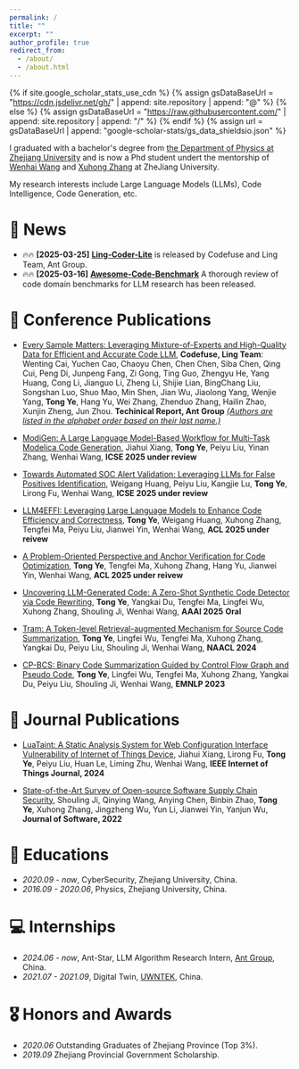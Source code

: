 ```yaml
---
permalink: /
title: ""
excerpt: ""
author_profile: true
redirect_from: 
  - /about/
  - /about.html
---
```


{% if site.google_scholar_stats_use_cdn %}
{% assign gsDataBaseUrl = "https://cdn.jsdelivr.net/gh/" | append: site.repository | append: "@" %}
{% else %}
{% assign gsDataBaseUrl = "https://raw.githubusercontent.com/" | append: site.repository | append: "/" %}
{% endif %}
{% assign url = gsDataBaseUrl | append: "google-scholar-stats/gs_data_shieldsio.json" %}

<span class='anchor' id='about-me'></span>

I graduated with a bachelor's degree from [the Department of Physics at Zhejiang University](http://physics.zju.edu.cn) and is now a Phd student undert the mentorship of [Wenhai Wang](https://person.zju.edu.cn/wangweihai) and [Xuhong Zhang](https://person.zju.edu.cn/zhangxuhong) at ZheJiang University.  

My research interests include Large Language Models (LLMs), Code Intelligence, Code Generation, etc.

<!-- My research interest includes neural machine translation and computer vision. I have published more than 100 papers at the top international AI conferences with total <a href='https://scholar.google.com/citations?user=DhtAFkwAAAAJ'>google scholar citations <strong><span id='total_cit'>260000+</span></strong></a> (You can also use google scholar badge <a href='https://scholar.google.com/citations?user=DhtAFkwAAAAJ'><img src="https://img.shields.io/endpoint?url={{ url | url_encode }}&logo=Google%20Scholar&labelColor=f6f6f6&color=9cf&style=flat&label=citations"></a>). -->


<!-- # 🔥 News
- *2022.02*: &nbsp;🎉🎉 Lorem ipsum dolor sit amet, consectetur adipiscing elit. Vivamus ornare aliquet ipsum, ac tempus justo dapibus sit amet. 
- *2022.02*: &nbsp;🎉🎉 Lorem ipsum dolor sit amet, consectetur adipiscing elit. Vivamus ornare aliquet ipsum, ac tempus justo dapibus sit amet.  -->

# 🚀 News
- 🔥🔥 **[2025-03-25]** [**Ling-Coder-Lite**](https://arxiv.org/abs/2503.17793) is released by Codefuse and Ling Team, Ant Group.
- 🔥🔥 **[2025-03-16]** [**Awesome-Code-Benchmark**](https://github.com/tongye98/Awesome-Code-Benchmark) A thorough review of code domain benchmarks for LLM research has been released.


# 📝 Conference Publications 

<!-- <div class='paper-box'><div class='paper-box-image'><div><div class="badge">CVPR 2016</div><img src='images/500x300.png' alt="sym" width="100%"></div></div>
<div class='paper-box-text' markdown="1">

[Deep Residual Learning for Image Recognition](https://openaccess.thecvf.com/content_cvpr_2016/papers/He_Deep_Residual_Learning_CVPR_2016_paper.pdf)

**Kaiming He**, Xiangyu Zhang, Shaoqing Ren, Jian Sun

[**Project**](https://scholar.google.com/citations?view_op=view_citation&hl=zh-CN&user=DhtAFkwAAAAJ&citation_for_view=DhtAFkwAAAAJ:ALROH1vI_8AC) <strong><span class='show_paper_citations' data='DhtAFkwAAAAJ:ALROH1vI_8AC'></span></strong>
- Lorem ipsum dolor sit amet, consectetur adipiscing elit. Vivamus ornare aliquet ipsum, ac tempus justo dapibus sit amet. 
</div>
</div> -->

- [Every Sample Matters: Leveraging Mixture-of-Experts and High-Quality Data for Efficient and Accurate Code LLM](https://arxiv.org/abs/2503.17793), **Codefuse, Ling Team**: Wenting Cai, Yuchen Cao, Chaoyu Chen, Chen Chen, Siba Chen, Qing Cui, Peng Di, Junpeng Fang, Zi Gong, Ting Guo, Zhengyu He, Yang Huang, Cong Li, Jianguo Li, Zheng Li, Shijie Lian, BingChang Liu, Songshan Luo, Shuo Mao, Min Shen, Jian Wu, Jiaolong Yang, Wenjie Yang, **Tong Ye**, Hang Yu, Wei Zhang, Zhenduo Zhang, Hailin Zhao, Xunjin Zheng, Jun Zhou. **Techinical Report, Ant Group**  *<u>(Authors are listed in the alphabet order based on their last name.)</u>*

- [ModiGen: A Large Language Model-Based Workflow for Multi-Task  Modelica Code Generation](), Jiahui Xiang, **Tong Ye**, Peiyu Liu, Yinan Zhang, Wenhai Wang, **ICSE 2025 under review**

- [Towards Automated SOC Alert Validation: Leveraging LLMs for False Positives Identification](), Weigang Huang, Peiyu Liu, Kangjie Lu, **Tong Ye**, Lirong Fu, Wenhai Wang, **ICSE 2025 under review**

- [LLM4EFFI: Leveraging Large Language Models to Enhance Code Efficiency and Correctness](https://arxiv.org/abs/2502.18489), **Tong Ye**, Weigang Huang, Xuhong Zhang, Tengfei Ma, Peiyu Liu, Jianwei Yin, Wenhai Wang, **ACL 2025 under reivew**

- [A Problem-Oriented Perspective and Anchor Verification for Code Optimization](https://arxiv.org/abs/2406.11935), **Tong Ye**, Tengfei Ma, Xuhong Zhang, Hang Yu, Jianwei Yin, Wenhai Wang, **ACL 2025 under reivew**

- [Uncovering LLM-Generated Code: A Zero-Shot Synthetic Code Detector via Code Rewriting](https://arxiv.org/abs/2405.16133), **Tong Ye**, Yangkai Du, Tengfei Ma, Lingfei Wu, Xuhong Zhang, Shouling Ji, Wenhai Wang, **AAAI 2025** **Oral**

- [Tram: A Token-level Retrieval-augmented Mechanism for Source Code Summarization](https://aclanthology.org/2024.findings-naacl.186/), **Tong Ye**, Lingfei Wu, Tengfei Ma, Xuhong Zhang, Yangkai Du, Peiyu Liu, Shouling Ji, Wenhai Wang, **NAACL 2024**

- [CP-BCS: Binary Code Summarization Guided by Control Flow Graph and Pseudo Code](https://aclanthology.org/2023.emnlp-main.911/), **Tong Ye**, Lingfei Wu, Tengfei Ma, Xuhong Zhang, Yangkai Du, Peiyu Liu, Shouling Ji, Wenhai Wang, **EMNLP 2023**



# 📝 Journal Publications 
- [LuaTaint: A Static Analysis System for Web Configuration Interface Vulnerability of Internet of Things Device](https://ieeexplore.ieee.org/document/10742550), Jiahui Xiang, Lirong Fu, **Tong Ye**, Peiyu Liu, Huan Le, Liming Zhu, Wenhai Wang, **IEEE Internet of Things Journal, 2024**

- [State-of-the-Art Survey of Open-source Software Supply Chain Security](https://www.jos.org.cn/jos/article/abstract/lh049), Shouling Ji, Qinying Wang, Anying Chen, Binbin Zhao, **Tong Ye**, Xuhong Zhang, Jingzheng Wu, Yun Li, Jianwei Yin, Yanjun Wu, **Journal of Software, 2022**


# 📖 Educations
- *2020.09 - now*, CyberSecurity, Zhejiang University, China. 
- *2016.09 - 2020.06*, Physics, Zhejiang University, China. 

<!-- # 💬 Invited Talks
- *2021.06*, Lorem ipsum dolor sit amet, consectetur adipiscing elit. Vivamus ornare aliquet ipsum, ac tempus justo dapibus sit amet. 
- *2021.03*, Lorem ipsum dolor sit amet, consectetur adipiscing elit. Vivamus ornare aliquet ipsum, ac tempus justo dapibus sit amet.  \| [\[video\]](https://github.com/) -->

# 💻 Internships
- *2024.06 - now*, Ant-Star, LLM Algorithm Research Intern, [Ant Group](https://www.antgroup.com), China.
- *2021.07 - 2021.09*, Digital Twin, [UWNTEK](https://www.uwntek.com), China.

# 🎖 Honors and Awards
- *2020.06* Outstanding Graduates of Zhejiang Province (Top 3%). 
- *2019.09* Zhejiang Provincial Government Scholarship. 